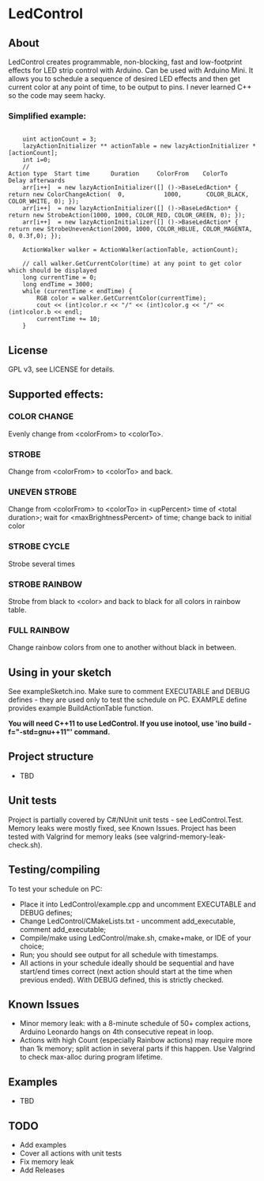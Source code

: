 # LedControl

## About
LedControl creates programmable, non-blocking, fast and low-footprint effects for LED strip control with Arduino. Can be used with Arduino Mini.
It allows you to schedule a sequence of desired LED effects and then get current color at any point of time, to be output to pins.
I never learned C++ so the code may seem hacky.

### Simplified example:
<pre><code>
	uint actionCount = 3;
    lazyActionInitializer ** actionTable = new lazyActionInitializer *[actionCount];
    int i=0; 
    //                                                                          Action type  Start time      Duration     ColorFrom    ColorTo     Delay afterwards
    arr[i++]  = new lazyActionInitializer([] ()->BaseLedAction* { return new ColorChangeAction(  0,           1000,       COLOR_BLACK, COLOR_WHITE, 0); });
    arr[i++]  = new lazyActionInitializer([] ()->BaseLedAction* { return new StrobeAction(1000, 1000, COLOR_RED, COLOR_GREEN, 0); });
    arr[i++]  = new lazyActionInitializer([] ()->BaseLedAction* { return new StrobeUnevenAction(2000, 1000, COLOR_HBLUE, COLOR_MAGENTA, 0, 0.3f,0); });

    ActionWalker walker = ActionWalker(actionTable, actionCount);

	// call walker.GetCurrentColor(time) at any point to get color which should be displayed
    long currentTime = 0;
    long endTime = 3000;
    while (currentTime < endTime) {
        RGB color = walker.GetCurrentColor(currentTime);
        cout << (int)color.r << "/" << (int)color.g << "/" << (int)color.b << endl;
        currentTime += 10;
    }
</code></pre>

## License
GPL v3, see LICENSE for details.

## Supported effects: 
### COLOR CHANGE
Evenly change from &lt;colorFrom&gt; to &lt;colorTo&gt;.

### STROBE
Change from &lt;colorFrom&gt; to &lt;colorTo&gt; and back.

### UNEVEN STROBE
Change from &lt;colorFrom&gt; to &lt;colorTo&gt; in &lt;upPercent&gt; time of &lt;total duration&gt;; wait for &lt;maxBrightnessPercent&gt; of time; change back to initial color

### STROBE CYCLE
Strobe several times

### STROBE RAINBOW
Strobe from black to &lt;color&gt; and back to black for all colors in rainbow table.

### FULL RAINBOW
Change rainbow colors from one to another without black in between.

## Using in your sketch
See exampleSketch.ino. Make sure to comment EXECUTABLE and DEBUG defines - they are used only to test the schedule on PC.  EXAMPLE define provides example BuildActionTable function.
<p><b>You will need C++11 to use LedControl. If you use inotool, use 'ino build -f="-std=gnu++11"' command.</b>

## Project structure
* TBD

## Unit tests
Project is partially covered by C#/NUnit unit tests - see LedControl.Test.
Memory leaks were mostly fixed, see Known Issues. 
Project has been tested with Valgrind for memory leaks (see valgrind-memory-leak-check.sh).

## Testing/compiling
To test your schedule on PC:
* Place it into LedControl/example.cpp and uncomment EXECUTABLE and DEBUG defines;
* Change LedControl/CMakeLists.txt - uncomment add_executable, comment add_executable;
* Compile/make using LedControl/make.sh, cmake+make, or IDE of your choice;
* Run; you should see output for all schedule with timestamps. 
* All actions in your schedule ideally should be sequential and have start/end times correct (next action should start at the time when previous ended). With DEBUG defined, this is strictly checked.

## Known Issues
* Minor memory leak: with a 8-minute schedule of 50+ complex actions, Arduino Leonardo hangs on 4th consecutive repeat in loop. 
* Actions with high Count (especially Rainbow actions) may require more than 1k memory; split action in several parts if this happen. Use Valgrind to check max-alloc during program lifetime.

## Examples
* TBD

## TODO
* Add examples
* Cover all actions with unit tests
* Fix memory leak
* Add Releases
